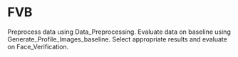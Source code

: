 # FVB

Preprocess data using Data_Preprocessing.
Evaluate data on baseline using Generate_Profile_Images_baseline.
Select appropriate results and evaluate on Face_Verification.
